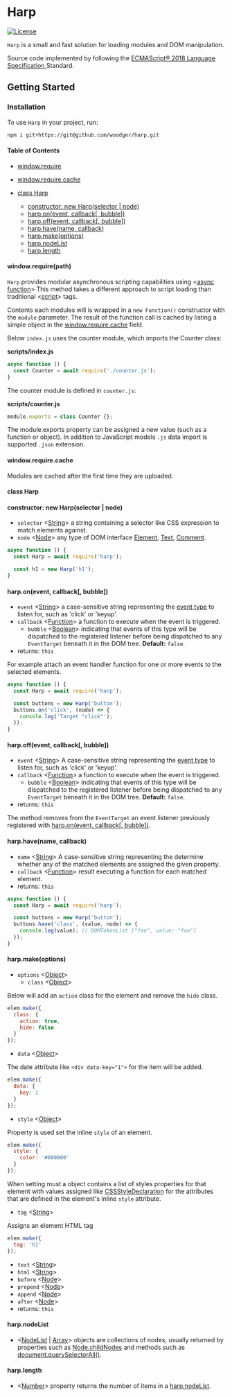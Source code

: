# Harp

[![License](https://img.shields.io/npm/l/express.svg)](https://github.com/woodger/harp/blob/master/LICENSE)

`Harp` is a small and fast solution for loading modules and DOM manipulation.

Source code implemented by following the [ECMAScript® 2018 Language Specification
](https://www.ecma-international.org/ecma-262/9.0/index.html) Standard.

## Getting Started

### Installation

To use `Harp` in your project, run:

```bash
npm i git+https://git@github.com/woodger/harp.git
```

#### Table of Contents

* [window.require](#windowrequirepath)
* [window.require.cache](#windowrequirecache)

* [class Harp](#class-harp)
  * [constructor: new Harp(selector | node)](#constructor-new-harpselector--node)
  * [harp.on(event, callback[, bubble])](#harponevent-callback-bubble)
  * [harp.off(event, callback[, bubble])](#harpoffevent-callback-bubble)
  * [harp.have(name, callback)](#harphavename-callback)
  * [harp.make(options)](#harpmakeoptions)
  * [harp.nodeList](#harpnodelist)
  * [harp.length](#harplength)

#### window.require(path)

`Harp` provides modular asynchronous scripting capabilities using <[async function](https://developer.mozilla.org/en-US/docs/Web/JavaScript/Reference/Statements/async_function)>
This method takes a different approach to script loading than traditional <[script](https://developer.mozilla.org/en-US/docs/Web/HTML/Element/script)> tags.

Contents each modules will is wrapped in a `new Function()` constructor with the `module` parameter. The result of the function call is cached by listing a simple object in the [window.require.cache](#windowrequirepathcache) field.

Below `index.js` uses the counter module, which imports the Counter class:

**scripts/index.js**

```js
async function () {
  const Counter = await require('./counter.js');
}
```

The counter module is defined in `counter.js`:

**scripts/counter.js**

```js
module.exports = class Counter {};
```

The module.exports property can be assigned a new value (such as a function or object).
In addition to JavaScript models `.js` data import is supported `.json` extension.

#### window.require.cache

Modules are cached after the first time they are uploaded.

#### class Harp

#### constructor: new Harp(selector | node)

- `selector` <[String](https://developer.mozilla.org/en-US/docs/Web/JavaScript/Reference/Global_Objects/String)> a string containing a selector like CSS expression to match elements against.
- `node` <[Node](https://developer.mozilla.org/en-US/docs/Web/API/Node)> any type of DOM interface [Element](https://developer.mozilla.org/en-US/docs/Web/API/Element), [Text](https://developer.mozilla.org/en-US/docs/Web/API/Text), [Comment](https://developer.mozilla.org/en-US/docs/Web/API/Comment).

```js
async function () {
  const Harp = await require('harp');

  const h1 = new Harp('h1');
}
```

#### harp.on(event, callback[, bubble])

- `event` <[String](https://developer.mozilla.org/en-US/docs/Web/JavaScript/Reference/Global_Objects/String)> a case-sensitive string representing the [event type](https://developer.mozilla.org/en-US/docs/Web/Events) to listen for, such as 'click' or 'keyup'.
- `callback` <[Function](https://developer.mozilla.org/en-US/docs/Web/JavaScript/Reference/Global_Objects/Function)> a function to execute when the event is triggered.
  - `bubble` <[Boolean](https://developer.mozilla.org/en-US/docs/Web/JavaScript/Reference/Global_Objects/Boolean)> indicating that events of this type will be dispatched to the registered listener before being dispatched to any `EventTarget` beneath it in the DOM tree. **Default:** `false`.
- returns: `this`

For example attach an event handler function for one or more events to the selected elements.

```js
async function () {
  const Harp = await require('harp');

  const buttons = new Harp('button');
  buttons.on('click', (node) => {
    console.log('Target "click"');
  });
}
```

#### harp.off(event, callback[, bubble])

- `event` <[String](https://developer.mozilla.org/en-US/docs/Web/JavaScript/Reference/Global_Objects/String)> A case-sensitive string representing the [event type](https://developer.mozilla.org/en-US/docs/Web/Events) to listen for, such as 'click' or 'keyup'.
- `callback` <[Function](https://developer.mozilla.org/en-US/docs/Web/JavaScript/Reference/Global_Objects/Function)> a function to execute when the event is triggered.
  - `bubble` <[Boolean](https://developer.mozilla.org/en-US/docs/Web/JavaScript/Reference/Global_Objects/Boolean)> indicating that events of this type will be dispatched to the registered listener before being dispatched to any `EventTarget` beneath it in the DOM tree. **Default:** `false`.
- returns: `this`

The method removes from the `EventTarget` an event listener previously registered with [harp.on(event, callback[, bubble])](#harponevent-callback-bubble).

#### harp.have(name, callback)

- `name` <[String](https://developer.mozilla.org/en-US/docs/Web/JavaScript/Reference/Global_Objects/String)> A case-sensitive string representing the determine whether any of the matched elements are assigned the given property.
- `callback` <[Function](https://developer.mozilla.org/en-US/docs/Web/JavaScript/Reference/Global_Objects/Function)> result executing a function for each matched element.
- returns: `this`

```js
async function () {
  const Harp = await require('harp');

  const buttons = new Harp('button');
  buttons.have('class', (value, node) => {
    console.log(value); // DOMTokenList ["foo", value: "foo"]
  });
}
```

#### harp.make(options)

- `options` <[Object](https://developer.mozilla.org/en-US/docs/Web/JavaScript/Reference/Global_Objects/Object)>
  - `class` <[Object](https://developer.mozilla.org/en-US/docs/Web/JavaScript/Reference/Global_Objects/Object)>

Below will add an `action` class for the element and remove the `hide` class.

```js
elem.make({
  class: {
    action: true,
    hide: false
  }
});
```

  - `data` <[Object](https://developer.mozilla.org/en-US/docs/Web/JavaScript/Reference/Global_Objects/Object)>

The date attribute like `<div data-key="1">` for the item will be added.

```js
elem.make({
  data: {
    key: 1
  }
});
```

  - `style` <[Object](https://developer.mozilla.org/en-US/docs/Web/JavaScript/Reference/Global_Objects/Object)>

Property is used set the inline `style` of an element.

```js
elem.make({
  style: {
    color: '#000000'
  }
});
```

When setting must a object contains a list of styles properties for that element with values assigned like [CSSStyleDeclaration](https://developer.mozilla.org/en-US/docs/Web/API/CSSStyleDeclaration) for the attributes that are defined in the element's inline `style` attribute.

  - `tag` <[String](https://developer.mozilla.org/en-US/docs/Web/JavaScript/Reference/Global_Objects/String)>

Assigns an element HTML tag

```js
elem.make({
  tag: 'h1'
});
```

  - `text` <[String](https://developer.mozilla.org/en-US/docs/Web/JavaScript/Reference/Global_Objects/String)>
  - `html` <[String](https://developer.mozilla.org/en-US/docs/Web/JavaScript/Reference/Global_Objects/String)>
  - `before` <[Node](https://developer.mozilla.org/en-US/docs/Web/API/Node)>
  - `prepend` <[Node](https://developer.mozilla.org/en-US/docs/Web/API/Node)>
  - `append` <[Node](https://developer.mozilla.org/en-US/docs/Web/API/Node)>
  - `after` <[Node](https://developer.mozilla.org/en-US/docs/Web/API/Node)>
- returns: `this`

#### harp.nodeList

- <[NodeList](https://developer.mozilla.org/en-US/docs/Web/API/NodeList) | [Array](https://developer.mozilla.org/en-US/docs/Web/JavaScript/Reference/Global_Objects/Array)> objects are collections of nodes, usually returned by properties such as [Node.childNodes](https://developer.mozilla.org/en-US/docs/Web/API/Node/childNodes) and methods such as [document.querySelectorAll()](https://developer.mozilla.org/en-US/docs/Web/API/Document/querySelectorAll).

#### harp.length

- <[Number](https://developer.mozilla.org/en-US/docs/Web/JavaScript/Reference/Global_Objects/Number)> property returns the number of items in a [harp.nodeList](#harpnodelist).
